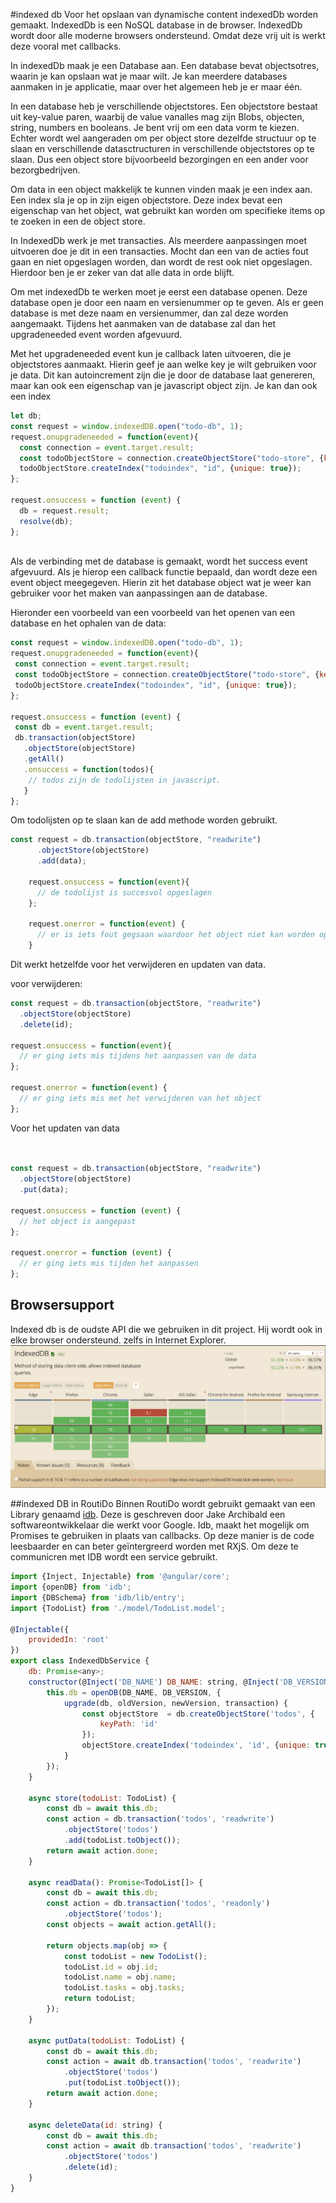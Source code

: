 #indexed db
Voor het opslaan van dynamische content indexedDb worden gemaakt. IndexedDb is een NoSQL database in de browser. IndexedDb wordt door alle moderne browsers ondersteund. Omdat deze vrij uit is werkt deze vooral met callbacks.

In indexedDb maak je een Database aan. Een database bevat objectsotres, waarin je kan opslaan wat je maar wilt. Je kan meerdere databases aanmaken in je applicatie, maar over het algemeen heb je er maar één.

In een database heb je verschillende objectstores. Een objectstore bestaat uit key-value paren, waarbij de value vanalles mag zijn Blobs, objecten, string, numbers en booleans. Je bent vrij om een data vorm te kiezen. Echter wordt wel aangeraden om per object store dezelfde structuur op te slaan en verschillende datasctructuren in verschillende objectstores op te slaan. Dus een object store bijvoorbeeld bezorgingen en een ander voor bezorgbedrijven.

Om data in een object makkelijk te kunnen vinden maak je een index aan. Een index sla je op in zijn eigen objectstore. Deze index bevat een eigenschap van het object, wat gebruikt kan worden om specifieke items op te zoeken in een de object store.

In IndexedDb werk je met transacties. Als meerdere aanpassingen moet uitvoeren doe je  dit in een transacties. Mocht dan een van de acties fout gaan en niet opgeslagen worden, dan wordt de rest ook niet opgeslagen. Hierdoor ben je er zeker van dat alle data in orde blijft.

Om met indexedDb te werken moet je eerst een database openen. Deze database open je door een naam en versienummer op te geven. Als er geen database is met deze naam en versienummer, dan zal deze worden aangemaakt. Tijdens het aanmaken van de database zal dan het upgradeneeded event worden afgevuurd. 

Met het upgradeneeded event kun je callback laten uitvoeren, die je objectstores aanmaakt. Hierin geef je aan welke key je wilt gebruiken voor je data. Dit kan autoincrement zijn die je door de database laat genereren, maar kan ook een eigenschap van je javascript object zijn. Je kan dan ook een index 

```javascript
let db;
const request = window.indexedDB.open("todo-db", 1);
request.onupgradeneeded = function(event){
  const connection = event.target.result;
  const todoObjectStore = connection.createObjectStore("todo-store", {keyPath: "id"});
  todoObjectStore.createIndex("todoindex", "id", {unique: true});
};

request.onsuccess = function (event) {
  db = request.result;
  resolve(db);
};
  
```

Als de verbinding met de database is gemaakt, wordt het success event afgevuurd.  Als je hierop een callback functie bepaald, dan wordt deze een event object meegegeven. Hierin zit het database object wat je weer kan gebruiker voor het maken van aanpassingen aan de database. 

Hieronder een voorbeeld van een voorbeeld van het openen van een database en het ophalen van de data:

```javascript
const request = window.indexedDB.open("todo-db", 1);
request.onupgradeneeded = function(event){
 const connection = event.target.result;
 const todoObjectStore = connection.createObjectStore("todo-store", {keyPath: "id"});
 todoObjectStore.createIndex("todoindex", "id", {unique: true});
};

request.onsuccess = function (event) {
 const db = event.target.result;
 db.transaction(objectStore)
   .objectStore(objectStore)
   .getAll()
   .onsuccess = function(todos){
    // todos zijn de todolijsten in javascript.
   }
};
```
Om todolijsten op te slaan kan de add methode worden gebruikt.

```javascript
const request = db.transaction(objectStore, "readwrite")
      .objectStore(objectStore)
      .add(data);

    request.onsuccess = function(event){
      // de todolijst is succesvol opgeslagen
    };

    request.onerror = function(event) {
      // er is iets fout gegsaan waardoor het object niet kan worden opgeslagen.
    }
```

Dit werkt hetzelfde voor het verwijderen en updaten van data.

voor verwijderen:
```javascript
const request = db.transaction(objectStore, "readwrite")
  .objectStore(objectStore)
  .delete(id);

request.onsuccess = function(event){
  // er ging iets mis tijdens het aanpassen van de data
};

request.onerror = function(event) {
  // er ging iets mis met het verwijderen van het object
};
```

Voor het updaten van data
```javascript


const request = db.transaction(objectStore, "readwrite")
  .objectStore(objectStore)
  .put(data);

request.onsuccess = function (event) {
  // het object is aangepast
};

request.onerror = function (event) {
  // er ging iets mis tijden het aanpassen
};
```



## Browsersupport

Indexed db is de oudste API die we gebruiken in dit project. Hij wordt ook in elke browser ondersteund. zelfs in Internet Explorer.
![browser support indexed db](./img/browsersupport-indexeddb.png) 

##indexed DB in RoutiDo
Binnen RoutiDo wordt gebruikt gemaakt van een Library genaamd [idb](https://github.com/jakearchibald/idb). Deze is geschreven door Jake Archibald een softwareontwikkelaar die werkt voor Google. Idb, maakt het mogelijk om Promises te gebruiken in plaats van callbacks. Op deze manier is de code leesbaarder en can beter geïntergreerd worden met RXjS. Om deze te communicren met IDB wordt een service gebruikt.

```javascript
import {Inject, Injectable} from '@angular/core';
import {openDB} from 'idb';
import {DBSchema} from 'idb/lib/entry';
import {TodoList} from './model/TodoList.model';

@Injectable({
    providedIn: 'root'
})
export class IndexedDbService {
    db: Promise<any>;
    constructor(@Inject('DB_NAME') DB_NAME: string, @Inject('DB_VERSION') DB_VERSION: number) {
        this.db = openDB(DB_NAME, DB_VERSION, {
            upgrade(db, oldVersion, newVersion, transaction) {
                const objectStore  = db.createObjectStore('todos', {
                    keyPath: 'id'
                });
                objectStore.createIndex('todoindex', 'id', {unique: true});
            }
        });
    }

    async store(todoList: TodoList) {
        const db = await this.db;
        const action = db.transaction('todos', 'readwrite')
            .objectStore('todos')
            .add(todoList.toObject());
        return await action.done;
    }

    async readData(): Promise<TodoList[]> {
        const db = await this.db;
        const action = db.transaction('todos', 'readonly')
            .objectStore('todos');
        const objects = await action.getAll();

        return objects.map(obj => {
            const todoList = new TodoList();
            todoList.id = obj.id;
            todoList.name = obj.name;
            todoList.tasks = obj.tasks;
            return todoList;
        });
    }

    async putData(todoList: TodoList) {
        const db = await this.db;
        const action = await db.transaction('todos', 'readwrite')
            .objectStore('todos')
            .put(todoList.toObject());
        return await action.done;
    }

    async deleteData(id: string) {
        const db = await this.db;
        const action = await db.transaction('todos', 'readwrite')
            .objectStore('todos')
            .delete(id);
    }
}
```